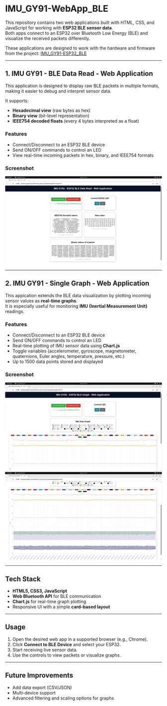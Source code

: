 # IMU_GY91-WebApp_BLE
This repository contains two web applications built with HTML, CSS, and JavaScript for working with **ESP32 BLE sensor data**.  
Both apps connect to an ESP32 over Bluetooth Low Energy (BLE) and visualize the received packets differently.

These applications are designed to work with the hardware and firmware from the project: [IMU_GY91-ESP32_BLE](https://github.com/syedmohiuddinzia/IMU_GY91-ESP32_BLE)

---

## 1. IMU GY91 - BLE Data Read - Web Application
This application is designed to display raw BLE packets in multiple formats, making it easier to debug and interpret sensor data.  

It supports:
- **Hexadecimal view** (raw bytes as hex)
- **Binary view** (bit-level representation)
- **IEEE754 decoded floats** (every 4 bytes interpreted as a float)

### Features
- Connect/Disconnect to an ESP32 BLE device  
- Send ON/OFF commands to control an LED  
- View real-time incoming packets in hex, binary, and IEEE754 formats  

### Screenshot
![1](https://github.com/syedmohiuddinzia/IMU_GY91-WebApp_BLE/blob/main/media/1.png)

---

## 2. IMU GY91 - Single Graph - Web Application
This appication extends the BLE data visualization by plotting incoming sensor values as **real-time graphs**.  
It is especially useful for monitoring **IMU (Inertial Measurement Unit)** readings.

### Features
- Connect/Disconnect to an ESP32 BLE device  
- Send ON/OFF commands to control an LED  
- Real-time plotting of IMU sensor data using **Chart.js**  
- Toggle variables (accelerometer, gyroscope, magnetometer, quaternions, Euler angles, temperature, pressure, etc.)  
- Up to 1500 data points stored and displayed  

### Screenshot
![2_1](https://github.com/syedmohiuddinzia/IMU_GY91-WebApp_BLE/blob/main/media/2_1.png)
![2_2](https://github.com/syedmohiuddinzia/IMU_GY91-WebApp_BLE/blob/main/media/2_2.png)

---

## Tech Stack

- **HTML5, CSS3, JavaScript**
- **Web Bluetooth API** for BLE communication
- **Chart.js** for real-time graph plotting
- Responsive UI with a simple **card-based layout**

---

## Usage

1. Open the desired web app in a supported browser (e.g., Chrome).  
2. Click **Connect to BLE Device** and select your ESP32.  
3. Start receiving live sensor data.  
4. Use the controls to view packets or visualize graphs.  

---

## Future Improvements
- Add data export (CSV/JSON)  
- Multi-device support  
- Advanced filtering and scaling options for graphs  
